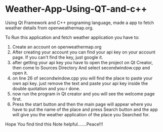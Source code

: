 # Weather-App-Using-QT-and-c++
Using Qt Framework and C++ programing language, made a app to fetch weather details from openweathermap.org.

To Run this application and fetch weather application you have to:
1. Create an account on openweathermap.org
2. After creating your account you can find your api key on your account page. If you can't find the key, just google it.
3. after getting your api key you have to open the project on Qt Creator, then come to Sources Directory And select secondwindow.cpp and open it.
4. on line 26 of secondwindow.cpp you will find the place to paste your own api key. just remove the text and paste your api key inside the double quotation and you r done.
5. now run the program in Qt creator and you will see the welcome page first.
6. Press the start button and then the main page will appear where you have to put the name of the place and press Search button and the app will give you the weather application of the place you Searched for.

Hope You find tind this Note helpful.......Peace!!!


